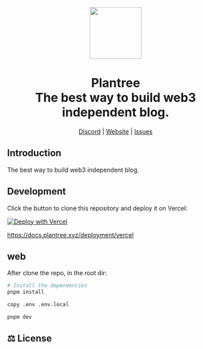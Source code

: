 <div align="center">

<a href="https://www.plantree.xyz" alt="PenX Logo">
    <img src="https://www.plantree.xyz/images/logo-512.png" height="120"/></a>

<h1 style="border-bottom: none">
    <b>Plantree</b><br />
      The best way to build web3 independent blog.
    <br>
</h1>

[Discord](https://discord.gg/nyVpH9njDu) | [Website](https://www.plantree.xyz) | [Issues](https://github.com/plantree-xyz/plantree/issues)

</div>

## Introduction

The best way to build web3 independent blog.

## Development

Click the button to clone this repository and deploy it on Vercel:

[![Deploy with Vercel](https://vercel.com/button)](https://vercel.com/new/clone?repository-url=https%3A%2F%2Fgithub.com%2Fplantree-xyz%2Fplantree&env=DATABASE_URL&envDescription=Your+Personal+Database+Url&envLink=https%3A%2F%2Fdocs.plantree.xyz%2Fguides%2Fenvironment-variables%23database_url&project-name=my-plantree-blog&repository-name=my-plantree-blog&fork=true)


https://docs.plantree.xyz/deployment/vercel

## web

After clone the repo, in the root dir:

```bash
# Install the dependencies
pnpm install

copy .env .env.local

pnpm dev
```

## ⚖️ License
